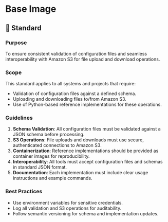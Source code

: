 #  Base Image

## 📐 Standard

### Purpose
To ensure consistent validation of configuration files and seamless interoperability with Amazon S3 for file upload and download operations.

### Scope
This standard applies to all systems and projects that require:
- Validation of configuration files against a defined schema.
- Uploading and downloading files to/from Amazon S3.
- Use of Python-based reference implementations for these operations.

### Guidelines
1. **Schema Validation**: All configuration files must be validated against a JSON schema before processing.
2. **S3 Operations**: File uploads and downloads must use secure, authenticated connections to Amazon S3.
3. **Containerization**: Reference implementations should be provided as container images for reproducibility.
4. **Interoperability**: All tools must accept configuration files and schemas in standard JSON format.
5. **Documentation**: Each implementation must include clear usage instructions and example commands.

### Best Practices
- Use environment variables for sensitive credentials.
- Log all validation and S3 operations for auditability.
- Follow semantic versioning for schema and implementation updates.